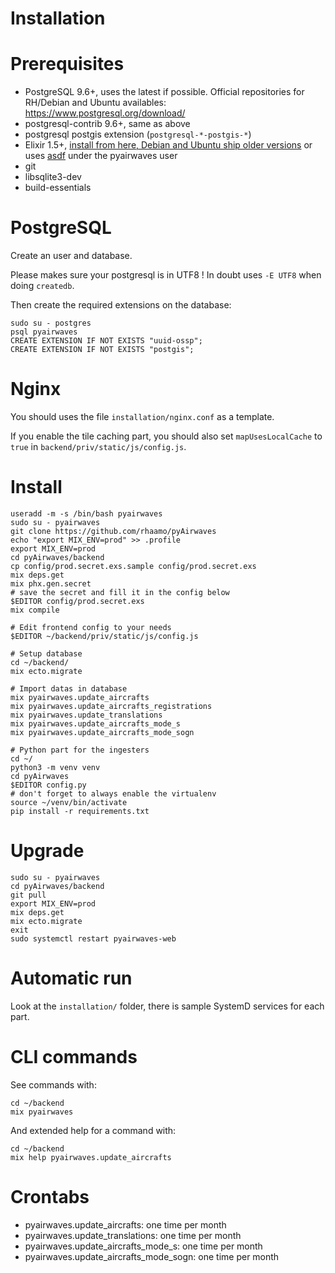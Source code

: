 # Installation

# Prerequisites

- PostgreSQL 9.6+, uses the latest if possible. Official repositories for RH/Debian and Ubuntu availables: https://www.postgresql.org/download/
- postgresql-contrib 9.6+, same as above
- postgresql postgis extension (`postgresql-*-postgis-*`)
- Elixir 1.5+, [install from here, Debian and Ubuntu ship older versions](https://elixir-lang.org/install.html#unix-and-unix-like) or uses [asdf](https://github.com/asdf-vm/asdf) under the pyairwaves user
- git
- libsqlite3-dev
- build-essentials

# PostgreSQL

Create an user and database.

Please makes sure your postgresql is in UTF8 ! In doubt uses `-E UTF8` when doing `createdb`.

Then create the required extensions on the database:

```
sudo su - postgres
psql pyairwaves
CREATE EXTENSION IF NOT EXISTS "uuid-ossp";
CREATE EXTENSION IF NOT EXISTS "postgis";
```

# Nginx

You should uses the file `installation/nginx.conf` as a template.

If you enable the tile caching part, you should also set `mapUsesLocalCache` to `true` in `backend/priv/static/js/config.js`.


# Install

    useradd -m -s /bin/bash pyairwaves
    sudo su - pyairwaves
    git clone https://github.com/rhaamo/pyAirwaves
    echo "export MIX_ENV=prod" >> .profile
    export MIX_ENV=prod
    cd pyAirwaves/backend
    cp config/prod.secret.exs.sample config/prod.secret.exs
    mix deps.get
    mix phx.gen.secret
    # save the secret and fill it in the config below
    $EDITOR config/prod.secret.exs
    mix compile
    
    # Edit frontend config to your needs
    $EDITOR ~/backend/priv/static/js/config.js
    
    # Setup database
    cd ~/backend/
    mix ecto.migrate
    
    # Import datas in database
    mix pyairwaves.update_aircrafts
    mix pyairwaves.update_aircrafts_registrations
    mix pyairwaves.update_translations
    mix pyairwaves.update_aircrafts_mode_s
    mix pyairwaves.update_aircrafts_mode_sogn

    # Python part for the ingesters
    cd ~/
    python3 -m venv venv
    cd pyAirwaves
    $EDITOR config.py
    # don't forget to always enable the virtualenv
    source ~/venv/bin/activate
    pip install -r requirements.txt


# Upgrade

    sudo su - pyairwaves
    cd pyAirwaves/backend
    git pull
    export MIX_ENV=prod
    mix deps.get
    mix ecto.migrate
    exit
    sudo systemctl restart pyairwaves-web

# Automatic run

Look at the `installation/` folder, there is sample SystemD services for each part.

# CLI commands

See commands with:
```
cd ~/backend
mix pyairwaves
```

And extended help for a command with:
```
cd ~/backend
mix help pyairwaves.update_aircrafts
```

# Crontabs

- pyairwaves.update_aircrafts: one time per month
- pyairwaves.update_translations: one time per month
- pyairwaves.update_aircrafts_mode_s: one time per month
- pyairwaves.update_aircrafts_mode_sogn: one time per month
